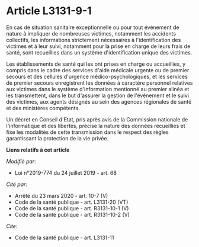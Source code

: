 # Article L3131-9-1

En cas de situation sanitaire exceptionnelle ou pour tout événement de nature à impliquer de nombreuses victimes, notamment
les accidents collectifs, les informations strictement nécessaires à l'identification des victimes et à leur suivi, notamment
pour la prise en charge de leurs frais de santé, sont recueillies dans un système d'identification unique des victimes.

Les établissements de santé qui les ont prises en charge ou accueillies, y compris dans le cadre des services d'aide médicale
urgente ou de premier secours et des cellules d'urgence médico-psychologiques, et les services de premier secours
enregistrent les données à caractère personnel relatives aux victimes dans le système d'information mentionné au premier
alinéa et les transmettent, dans le but d'assurer la gestion de l'événement et le suivi des victimes, aux agents désignés au
sein des agences régionales de santé et des ministères compétents.

Un décret en Conseil d'Etat, pris après avis de la Commission nationale de l'informatique et des libertés, précise la nature
des données recueillies et fixe les modalités de cette transmission dans le respect des règles garantissant la protection de
la vie privée.

**Liens relatifs à cet article**

_Modifié par_:

  - Loi n°2019-774 du 24 juillet 2019 - art. 68

_Cité par_:

  - Arrêté du 23 mars 2020 - art. 10-7 (V)
  - Code de la santé publique - art. L3131-20 (VT)
  - Code de la santé publique - art. R3131-10-1 (V)
  - Code de la santé publique - art. R3131-10-2 (V)

_Cite_:

  - Code de la santé publique - art. L3131-11
